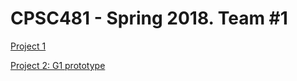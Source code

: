 # CPSC481 - Spring 2018. Team #1
[Project 1](https://soundeffect.github.io/CPSC481/project1 "Project 1 submission")

[Project 2: G1 prototype](https://soundeffect.github.io/CPSC481/project2/cpsc481_mockup_final_final.pdf "Project 2 submission")

